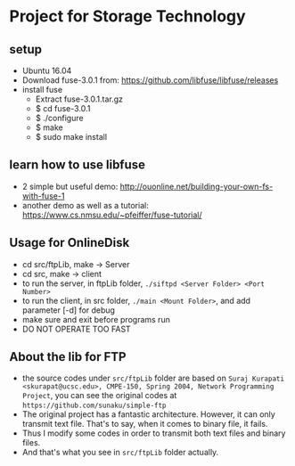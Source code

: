 # Project for Storage Technology

## setup

 - Ubuntu 16.04 
 - Download fuse-3.0.1 from: https://github.com/libfuse/libfuse/releases
 - install fuse 
     - Extract fuse-3.0.1.tar.gz
     - $ cd fuse-3.0.1
     - $ ./configure
     - $ make
     - $ sudo make install

 ## learn how to use libfuse

  - 2 simple but useful demo: http://ouonline.net/building-your-own-fs-with-fuse-1
  - another demo as well as a tutorial: https://www.cs.nmsu.edu/~pfeiffer/fuse-tutorial/

## Usage for OnlineDisk

 - cd src/ftpLib, make -> Server
 - cd src, make -> client
 - to run the server, in ftpLib folder, `./siftpd <Server Folder> <Port Number>`
 - to run the client, in src folder, `./main <Mount Folder>`, and add parameter [-d] for debug
 - make sure <Server Folder> and <Mount Folder> exit before programs run
 - DO NOT OPERATE TOO FAST

## About the lib for FTP
 - the source codes under `src/ftpLib` folder are based on `Suraj Kurapati <skurapat@ucsc.edu>, CMPE-150, Spring 2004, Network Programming Project`, you can see the original codes at `https://github.com/sunaku/simple-ftp`
 - The original project has a fantastic architecture. However, it can only transmit text file. That's to say, when it comes to binary file, it fails.
 - Thus I modify some codes in order to transmit both text files and binary files.
 - And that's what you see in `src/ftpLib` folder actually.